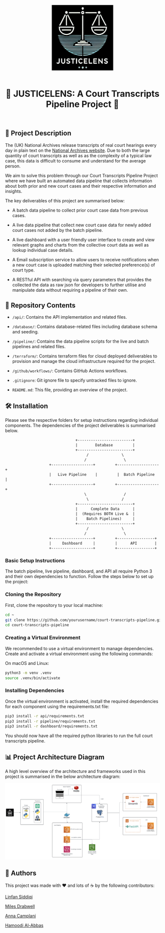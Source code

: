 <div align="center">
  <img src="images/logo.png" width="200">
<br/><br/>


# :scroll: JUSTICELENS: A Court Transcripts Pipeline Project :scroll:
</div>
&nbsp;


## :memo: Project Description

The (UK) National Archives release transcripts of real court hearings every day in plain text on the [National Archives website](https://caselaw.nationalarchives.gov.uk/). Due to both the large quantity of court transcripts as well as as the complexity of a typical law case, this data is difficult to consume and understand for the average person. 

We aim to solve this problem through our Court Transcripts Pipeline Project where we have built an automated data pipeline that collects information about both prior and new court cases and their respective information and insights.

The key deliverables of this project are summarised below:

- A batch data pipeline to collect prior court case data from previous cases.

- A live data pipeline that collect new court case data for newly added court cases not added by the batch pipeline.

- A live dashboard with a user friendly user interface to create and view relevant graphs and charts from the collective court data as well as lookup individual case details.

- A Email subscription service to allow users to receive notifications when a new court case is uploaded matching their selected preference(s) of court type.

- A RESTful API with searching via query parameters that provides the collected the data as raw json for developers to further utilise and manipulate data without requiring a pipeline of their own.


## 📂 Repository Contents

- `/api/`: Contains the API implementation and related files.
  
- `/database/`: Contains database-related files including database schema and seeding.
  
- `/pipeline/`: Contains the data pipeline scripts for the live and batch pipelines and related files.

- `/terraform/`: Contains terraform files for cloud deployed deliverables to provision and manage the cloud infrastructure required for the project.

- `/github/workflows/`: Contains GitHub Actions workflows.
  
- `.gitignore`: Git ignore file to specify untracked files to ignore.
  
- `README.md`: This file, providing an overview of the project.

## 🛠️ Installation

Please see the respective folders for setup instructions regarding individual components. The dependencies of the project deliverables is summarised below.


                                    +-------------------------+
                                    |        Database         |
                                    +-------------------------+
                                         /               \
                                        /                 \
                        +-------------------+         +-------------------+
                        |   Live Pipeline    |         |  Batch Pipeline   |
                        +-------------------+         +-------------------+
                                        \                 /
                                         \               /
                                    +-------------------------+
                                    |      Complete Data      |
                                    |  (Requires BOTH Live &  |
                                    |    Batch Pipelines)     |
                                    +-------------------------+
                                         /               \
                                        /                 \
                        +-------------------+         +-----------------+
                        |     Dashboard     |         |      API        |
                        +-------------------+         +-----------------+


### Basic Setup Instructions

The batch pipeline, live pipeline, dashboard, and API all require Python 3 and their own dependencies to function. Follow the steps below to set up the project:

### Cloning the Repository

First, clone the repository to your local machine:

```sh
cd ~
git clone https://github.com/yourusername/court-transcripts-pipeline.git
cd court-transcripts-pipeline
```

### Creating a Virtual Environment
We recommended to use a virtual environment to manage dependencies. Create and activate a virtual environment using the following commands:

On macOS and Linux:

```sh
python3 -m venv .venv
source .venv/bin/activate
```

### Installing Dependencies
Once the virtual environment is activated, install the required dependencies for each component using the requirements.txt file:

```sh
pip3 install -r api/requirements.txt
pip3 install -r pipeline/requirements.txt
pip3 install -r dashboard/requirements.txt
```
You should now have all the required python libraries to run the full court transcripts pipeline.

## :bar_chart: Project Architecture Diagram

A high level overview of the architecture and frameworks used in this project is summarised in the below architecture diagram:

![architecture_diagram](images/architecture_diagram.png)

## 👥 Authors

This project was made with :heart: and lots of :coffee: by the following contributors:

[Linfan Siddiqi](https://github.com/LinfanS)

[Miles Drabwell](https://github.com/MilesDrabwell)

[Anna Camplani](https://github.com/annac02)

[Hamoodi Al-Abbas](https://github.com/alabbahs)